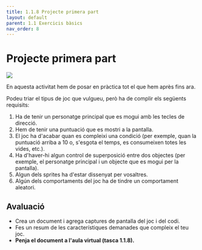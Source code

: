 ```yaml
---
title: 1.1.8 Projecte primera part
layout: default
parent: 1.1 Exercicis bàsics
nav_order: 8
---
```


# Projecte primera part

![](https://pxt.azureedge.net/blob/26296c69222174353f1bb24f5885e3d05d9c0454/static/courses/csintro1/motion/catch-the-cents.gif)

En aquesta activitat hem de posar en pràctica tot el que hem après fins ara. 

Podeu triar el tipus de joc que vulgueu, però ha de complir els següents requisits:

1. Ha de tenir un personatge principal que es mogui amb les tecles de direcció.
2. Hem de tenir una puntuació que es mostri a la pantalla.
3. El joc ha d'acabar quan es compleixi una condició (per exemple, quan la puntuació arriba a 10 o, s'esgota el temps, es consumeixen totes les vides, etc.).
4. Ha d'haver-hi algun control de superposició entre dos objectes (per exemple, el personatge principal i un objecte que es mogui per la pantalla).
5. Algun dels sprites ha d'estar dissenyat per vosaltres.
6. Algún dels comportaments del joc ha de tindre un comportament aleatori.

## Avaluació

- Crea un document i agrega captures de pantalla del joc i del codi.
- Fes un resum de les característiques demanades que compleix el teu joc.
- **Penja el document a l'aula virtual (tasca 1.1.8).**



